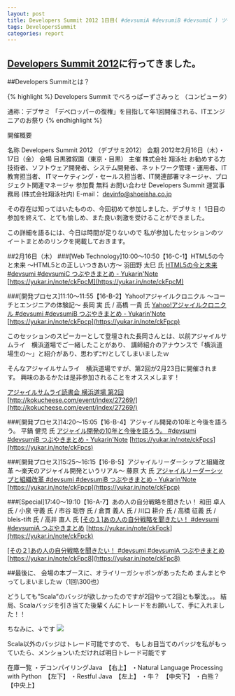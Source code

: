 ```yaml
---
layout: post
title: Developers Summit 2012 1日目( #devsumiA #devsumiB #devsumiC ) ツイートまとめ。
tags: DevelopersSummit
categories: report
---
```

[Developers Summit 2012](http://capture.heartrails.com/300x200/cool?http://seshop.com/se/timetable/21)に行ってきました。
-----------------

##Developers Summitとは？

{% highlight %}
Developers Summit でべろっぱーずさみっと （コンピュータ）

通称：デブサミ
「デベロッパーの復権」を目指して年1回開催される、ITエンジニアのお祭り
{% endhighlight %}

開催概要

名称	Developers Summit 2012 （デブサミ2012）
会期	2012年2月16日（木）・17日（金）
会場	目黒雅叙園（東京・目黒）
主催	株式会社 翔泳社
お勧めする方	技術者、ソフトウェア開発者、システム開発者、ネットワーク管理・運用者、IT教育担当者、
ITマーケティング・セールス担当者、IT関連部署マネージャ、プロジェクト関連マネージャ
参加費	無料
お問い合わせ	Developers Summit 運営事務局 (株式会社翔泳社内)
E-mail： devinfo@shoeisha.co.jp

その存在は知ってはいたものの、今回初めて参加しました、デブサミ！
1日目の参加を終えて、とても愉しめ、また良い刺激を受けることができました。


この詳細を語るには、今日は時間が足りないので
私が参加したセッションのツイートまとめのリンクを掲載しておきます。


##2月16日（木）
###[Web Technology]10:00～10:50【16-C-1】HTML5の今と未来 ～HTML5との正しいつきあい方～ 羽田野 太巳 氏
[HTML5の今と未来 #devsumi #devsumiC つぶやきまとめ  - Yukarin'Note](https://yukar.in/note/ckFpcM)
[https://yukar.in/note/ckFpcM](https://yukar.in/note/ckFpcM)


###[開発プロセス]11:10～11:55【16-B-2】Yahoo!アジャイルクロニクル ～コーチとエンジニアの体験記～ 長岡 実 氏 / 高橋 一貴 氏
[Yahoo!アジャイルクロニクル #devsumi #devsumiB つぶやきまとめ  - Yukarin'Note](https://yukar.in/note/ckFpcp)
[https://yukar.in/note/ckFpcp](https://yukar.in/note/ckFpcp)


このセッションのスピーカーとして登壇された長岡さんとは、以前アジャイルサムライ　横浜道場でご一緒したことがあり、
講師紹介のアナウンスで「横浜道場生の～」と紹介があり、思わずﾆﾔﾘとしてしまいましたｗ

そんなアジャイルサムライ　横浜道場ですが、第2回が2月23日に開催されます。
興味のあるかたは是非参加されることをオススメします！

[アジャイルサムライ読書会 横浜道場 第2回](http://kokucheese.com/event/index/27269/)
[http://kokucheese.com/event/index/27269/](http://kokucheese.com/event/index/27269/)


###[開発プロセス]14:20～15:05【16-B-4】アジャイル開発の10年と今後を語ろう。 平鍋 健児 氏
[アジャイル開発の10年と今後を語ろう。 #devsumi #devsumiB つぶやきまとめ  - Yukarin'Note](https://yukar.in/note/ckFpcs)
[https://yukar.in/note/ckFpcs](https://yukar.in/note/ckFpcs)


###[開発プロセス]15:25～16:15【16-B-5】アジャイルリーダーシップと組織改革 ～楽天のアジャイル開発というリアル～ 藤原 大 氏
[アジャイルリーダーシップと組織改革 #devsumi #devsumiB つぶやきまとめ  - Yukarin'Note](https://yukar.in/note/ckFpcp)
[https://yukar.in/note/ckFpcp](https://yukar.in/note/ckFpcp)


###[Special]17:40～19:10【16-A-7】あの人の自分戦略を聞きたい！ 和田 卓人 氏 / 小泉 守義 氏 / 市谷 聡啓 氏 / 倉貫 義人 氏 / 川口 耕介 氏 / 高橋 征義 氏 / bleis-tift 氏 / 高井 直人 氏
[ [その１]あの人の自分戦略を聞きたい！ #devsumi #devsumiA つぶやきまとめ](https://yukar.in/note/ckFpck)
[https://yukar.in/note/ckFpck](https://yukar.in/note/ckFpck)


[ [その２]あの人の自分戦略を聞きたい！ #devsumi #devsumiA つぶやきまとめ](https://yukar.in/note/ckFpc8)
[https://yukar.in/note/ckFpc8](https://yukar.in/note/ckFpc8)


##最後に、
会場の本ブースに、オライリーガシャポンがあったため
まんまとやってしまいましたｗ（1回\300也）

どうしても”Scala”のバッジが欲しかったのですが2回やって2回とも撃沈。。。
結局、Scalaバッジを引き当てた後輩くんにトレードをお願いして、手に入れました！！

ちなみに、↓です
<img src="http://modalsoul.github.com/img/badge.jpg">

Scala以外のバッジはトレード可能ですので、
もしお目当てのバッジを私がもっていたら、メンションいただければ明日トレード可能です

在庫一覧
・デコンパイリングJava　【右上】
・Natural Language Processing with Python　【左下】
・Restful Java　【左上】
・牛？　【中央下】
・白熊？　【中央上】